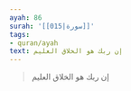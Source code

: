 ```yaml
---
ayah: 86
surah: '[[015|سورة]]'
tags:
- quran/ayah
text: إن ربك هو الخلاق العليم
---
```

> إن ربك هو الخلاق العليم
